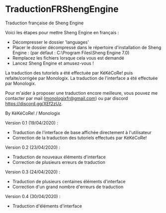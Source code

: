 # TraductionFRShengEngine
Traduction française de Sheng Engine

Voici les étapes pour mettre Sheng Engine en français :

- Décompresser le dossier 'languages'
- Placer le dossier décompressé dans le répertoire d'installation de Sheng Engine : (par défaut : C:\Program Files\Sheng Engine 7.0)
- Remplacez les fichiers lorsque cela vous est demandé
- Lancez Sheng Engine et amusez-vous !

La traduction des tutoriels a été effectuée par KéKéCoRe! puis refaite/corrigée par Monologix.
La traduction de l'interface a été effectuée par Monologix.

Pour m'aider à proposer une traduction encore meilleure, vous pouvez me contacter par mail (monologixfr@gmail.com) ou par discord https://discord.gg/XEf2zUz.

By KéKéCoRe! / Monologix

Version 0.1  (19/04/2020) :
- Traduction de l'interface de base affichée directement à l'utilisateur
- Correction de la traduction des tutoriels effectués par KéKéCoRe!

Version 0.2 (23/04/2020) :
- Traduction de nouveaux éléments d'interface
- Correction de plusieurs erreurs de traduction

Version 0.3 (24/04/2020) :
- Traduction de plusieurs centaines éléments d'interface
- Correction d'un grand nombre d'erreurs de traduction

Version 0.4 (30/04/2020) :
- Traduction d'éléments d'interface
